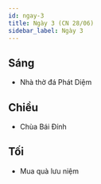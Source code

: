 ```yaml
---
id: ngay-3
title: Ngày 3 (CN 28/06)
sidebar_label: Ngày 3
---
```


## Sáng

- Nhà thờ đá Phát Diệm


## Chiều

- Chùa Bái Đính


## Tối

- Mua quà lưu niệm